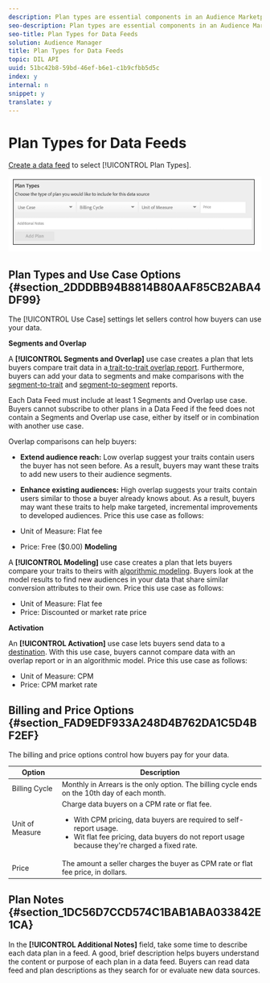 ```yaml
---
description: Plan types are essential components in an Audience Marketplace data feed. As a data provider, they let you create multiple use cases and price options for your feeds. Furthermore, it can be a good strategy to create a few plans for each data feed. This gives buyers different options to choose from when they're looking for data to model or send to a destination.
seo-description: Plan types are essential components in an Audience Marketplace data feed. As a data provider, they let you create multiple use cases and price options for your feeds. Furthermore, it can be a good strategy to create a few plans for each data feed. This gives buyers different options to choose from when they're looking for data to model or send to a destination.
seo-title: Plan Types for Data Feeds
solution: Audience Manager
title: Plan Types for Data Feeds
topic: DIL API
uuid: 51bc42b8-59bd-46ef-b6e1-c1b9cfbb5d5c
index: y
internal: n
snippet: y
translate: y
---
```


# Plan Types for Data Feeds

[ Create a data feed](../../../c_features/c_audience_marketplace/c_marketplace_provider/t_data_feed.md#task_31BA4FB8FCD940588E6DCE2E7503DF4D) to select [!UICONTROL  Plan Types]. 

![](assets/plan_types.png) 

## Plan Types and Use Case Options {#section_2DDDBB94B8814B80AAF85CB2ABA4DF99}

The [!UICONTROL  Use Case] settings let sellers control how buyers can use your data. 

**Segments and Overlap** 

A **[!UICONTROL  Segments and Overlap]** use case creates a plan that lets buyers compare trait data in a[ trait-to-trait overlap report](../../../c_features/c_analytics/c_dynamic_reports/c_overlap_reports/c_overlap_reports.md#concept_1FBAED029FFD4AA5A5C6E79F633D9A0D). Furthermore, buyers can add your data to segments and make comparisons with the[ segment-to-trait](../../../c_features/c_analytics/c_dynamic_reports/c_segment_trait_overlap/c_segment_trait_overlap.md#concept_36186B1ABEA34A6AAC7F5CF938A122B7) and [ segment-to-segment](../../../c_features/c_analytics/c_dynamic_reports/c_segment_segment_overlap/c_segment_segment_overlap.md#concept_25E40808056B451BA06502A9527A55AA) reports. 

Each Data Feed must include at least 1 Segments and Overlap use case. Buyers cannot subscribe to other plans in a Data Feed if the feed does not contain a Segments and Overlap use case, either by itself or in combination with another use case. 

Overlap comparisons can help buyers: 
* **Extend audience reach:** Low overlap suggest your traits contain users the buyer has not seen before. As a result, buyers may want these traits to add new users to their audience segments.
* **Enhance existing audiences:** High overlap suggests your traits contain users similar to those a buyer already knows about. As a result, buyers may want these traits to help make targeted, incremental improvements to developed audiences.
Price this use case as follows:

* Unit of Measure: Flat fee
* Price: Free ($0.00)
**Modeling** 

A **[!UICONTROL  Modeling]** use case creates a plan that lets buyers compare your traits to theirs with [ algorithmic modeling](../../../c_features/c_models/understanding-models.md#concept_441E566718B845929880B0823A9ECA9F). Buyers look at the model results to find new audiences in your data that share similar conversion attributes to their own. Price this use case as follows: 
* Unit of Measure: Flat fee
* Price: Discounted or market rate price


**Activation** 

An **[!UICONTROL  Activation]** use case lets buyers send data to a[ destination](../../../c_features/c_destinations/c_destinations.md#concept_5BDA346C376C4B719EA394108AB2735A). With this use case, buyers cannot compare data with an overlap report or in an algorithmic model. Price this use case as follows: 

* Unit of Measure: CPM
* Price: CPM market rate

## Billing and Price Options {#section_FAD9EDF933A248D4B762DA1C5D4BF2EF}

The billing and price options control how buyers pay for your data. 



<table id="table_CCEAAF24295942EA82F20753827D1A23"> 
 <thead> 
  <tr> 
   <th colname="col1" class="entry"> Option </th> 
   <th colname="col2" class="entry"> Description </th> 
  </tr> 
 </thead>
 <tbody> 
  <tr> 
   <td colname="col1"> <span class="uicontrol"> Billing Cycle</span> </td> 
   <td colname="col2"> <span class="uicontrol"> Monthly in Arrears</span> is the only option. The billing cycle ends on the 10th day of each month. </td> 
  </tr> 
  <tr> 
   <td colname="col1"> <span class="uicontrol"> Unit of Measure</span> </td> 
   <td colname="col2">Charge data buyers on a CPM rate or flat fee. 
    <ul id="ul_D5F125E0F7364C568D9F3107E090059D">
     <li id="li_A79F47FFC1DC4B9DADC014621A9C12A1"> With CPM pricing, data buyers are required to self-report usage. </li>
     <li id="li_DFED3194854A492F9DD0E7BA1A655E96">Wit flat fee pricing, data buyers do not report usage because they're charged a fixed rate. </li>
    </ul></td> 
  </tr> 
  <tr> 
   <td colname="col1"> <span class="uicontrol"> Price</span> </td> 
   <td colname="col2"> The amount a seller charges the buyer as CPM rate or flat fee price, in dollars. </td> 
  </tr> 
 </tbody> 
</table>


## Plan Notes {#section_1DC56D7CCD574C1BAB1ABA033842E1CA}

In the **[!UICONTROL  Additional Notes]** field, take some time to describe each data plan in a feed. A good, brief description helps buyers understand the content or purpose of each plan in a data feed. Buyers can read data feed and plan descriptions as they search for or evaluate new data sources. 
